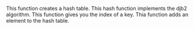 This function creates a hash table.
This hash function implements  the djb2 algorithm.
This function gives you the index of a key.
Thia function  adds an element to the hash table.

